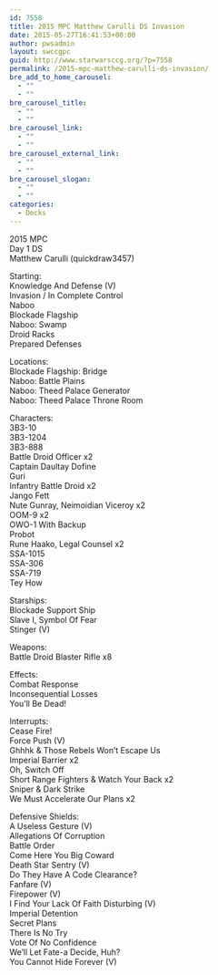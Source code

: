 ```yaml
---
id: 7558
title: 2015 MPC Matthew Carulli DS Invasion
date: 2015-05-27T16:41:53+00:00
author: pwsadmin
layout: swccgpc
guid: http://www.starwarsccg.org/?p=7558
permalink: /2015-mpc-matthew-carulli-ds-invasion/
bre_add_to_home_carousel:
  - ""
  - ""
bre_carousel_title:
  - ""
  - ""
bre_carousel_link:
  - ""
  - ""
bre_carousel_external_link:
  - ""
  - ""
bre_carousel_slogan:
  - ""
  - ""
categories:
  - Decks
---
```

2015 MPC  
Day 1 DS  
Matthew Carulli (quickdraw3457)

Starting:  
Knowledge And Defense (V)  
Invasion / In Complete Control  
Naboo  
Blockade Flagship  
Naboo: Swamp  
Droid Racks  
Prepared Defenses

Locations:  
Blockade Flagship: Bridge  
Naboo: Battle Plains  
Naboo: Theed Palace Generator  
Naboo: Theed Palace Throne Room

Characters:  
3B3-10  
3B3-1204  
3B3-888  
Battle Droid Officer x2  
Captain Daultay Dofine  
Guri  
Infantry Battle Droid x2  
Jango Fett  
Nute Gunray, Neimoidian Viceroy x2  
OOM-9 x2  
OWO-1 With Backup  
Probot  
Rune Haako, Legal Counsel x2  
SSA-1015  
SSA-306  
SSA-719  
Tey How

Starships:  
Blockade Support Ship  
Slave I, Symbol Of Fear  
Stinger (V)

Weapons:  
Battle Droid Blaster Rifle x8

Effects:  
Combat Response  
Inconsequential Losses  
You&#8217;ll Be Dead!

Interrupts:  
Cease Fire!  
Force Push (V)  
Ghhhk & Those Rebels Won&#8217;t Escape Us  
Imperial Barrier x2  
Oh, Switch Off  
Short Range Fighters & Watch Your Back x2  
Sniper & Dark Strike  
We Must Accelerate Our Plans x2

Defensive Shields:  
A Useless Gesture (V)  
Allegations Of Corruption  
Battle Order  
Come Here You Big Coward  
Death Star Sentry (V)  
Do They Have A Code Clearance?  
Fanfare (V)  
Firepower (V)  
I Find Your Lack Of Faith Disturbing (V)  
Imperial Detention  
Secret Plans  
There Is No Try  
Vote Of No Confidence  
We&#8217;ll Let Fate-a Decide, Huh?  
You Cannot Hide Forever (V)